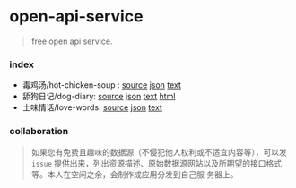 # open-api-service

>  free open api service.

### index

- 毒鸡汤/hot-chicken-soup : [source](apps/hot-chicken-soup.yaml) [json](https://api.ystatic.cn/s/hot-chicken-soup/random.json) [text](https://api.ystatic.cn/s/hot-chicken-soup/random.txt)
- 舔狗日记/dog-diary: [source](apps/dog-diary.yaml) [json](https://api.ystatic.cn/s/dog-diary/random.json) [text](https://api.ystatic.cn/s/dog-diary/random.txt) [html](https://api.ystatic.cn/s/dog-diary/index.html)
- 土味情话/love-words: [source](apps/love-words.yaml) [json](https://api.ystatic.cn/s/love-words/random.json) [text](https://api.ystatic.cn/s/love-words/random.json)

### collaboration

>  如果您有免费且趣味的数据源（不侵犯他人权利或不适宜内容等），可以发 `issue` 提供出来，列出资源描述、原始数据源网站以及所期望的接口格式等。本人在空闲之余，会制作成应用分发到自己服
务器上。